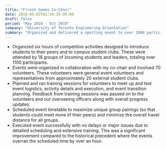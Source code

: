```yaml
---
title: "F!rosh Games Co-Chair"
date: 2019-05-03T01:54:35-05:00
draft: false
period: "May 2019 - Oct 2019"
company: "University of Toronto Engineering Orientation"
summary: "Organized and delivered a sporting event to over 1000 participants across 20 teams, coordinating with over 20 parties internal and external to the Orientation committee"
---
```


- Organized six hours of competitive activities designed to introduce students to their peers and to campus student clubs. These were attended by 18 groups of incoming students and leaders, totaling over 1100 participants.
- Events were organized in collaboration with my co-chair and involved 70 volunteers. These volunteers were general event volunteers and representatives from approximately 20 external student clubs.
- Planned and ran training sessions for volunteers to meet up and test event logistics, activity details and execution, and event transition planning. Feedback from training sessions was passed on to the volunteers and our overseeing officers along with overall progress updates.
- Scheduled event timetable to maximize unique group pairings (so that students could meet more of their peers) and minimize the overall travel distance for all groups.
- Executed event successfully with no delays or major issues due to detailed scheduling and extensive training. This was a significant improvement compared to the historical precedent where the events overran the scheduled time by over an hour.

